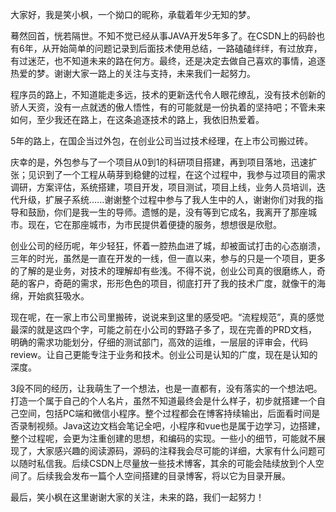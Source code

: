 大家好，我是笑小枫，一个拗口的昵称，承载着年少无知的梦。

蓦然回首，恍若隔世。不知不觉已经从事JAVA开发5年多了。在CSDN上的码龄也有6年，从开始简单的问题记录到后面技术使用总结，一路磕磕绊绊，有过放弃，有过迷茫，也不知道未来的路在何方。最终，还是决定去做自己喜欢的事情，追逐热爱的梦。谢谢大家一路上的关注与支持，未来我们一起努力。

程序员的路上，不知道能走多远，技术的更新迭代令人眼花缭乱，没有技术创新的骄人天资，没有一点就透的傲人悟性，有的可能就是一份执着的坚持吧；不管未来如何，至少我还在路上，在这条追逐技术的路上，我依旧热爱着。

5年的路上，在国企当过外包，在创业公司当过技术经理，在上市公司搬过砖。

庆幸的是，外包参与了一个项目从0到1的科研项目搭建，再到项目落地，迅速扩张；见识到了一个工程从萌芽到稳健的过程，在这个过程中，我参与过项目的需求调研，方案评估，系统搭建，项目开发，项目测试，项目上线，业务人员培训，迭代升级，扩展子系统......谢谢整个过程中参与了我人生中的人，谢谢你们对我的指导和鼓励，你们是我一生的导师。遗憾的是，没有等到它成名，我离开了那座城市。现在，它在那座城市，为市民提供着便捷的服务，想想很是欣慰。

创业公司的经历呢，年少轻狂，怀着一腔热血进了城，却被面试打击的心态崩溃，三年的时光，虽然是一直在开发的一线，但一直以来，参与的只是一个项目，更多的了解的是业务，对技术的理解却有些浅。不得不说，创业公司真的很磨练人，奇葩的客户，奇葩的需求，形形色色的项目，彻底打开了我的技术广度，就像干的海绵，开始疯狂吸水。

现在呢，在一家上市公司里搬砖，说说来到这里的感受吧。“流程规范”，真的感觉最深的就是这四个字，可能之前在小公司的野路子多了，现在完善的PRD文档，明确的需求功能划分，仔细的测试部门，高效的运维，一层层的评审会，代码review。让自己更能专注于业务和技术。创业公司是认知的广度，现在是认知的深度。

3段不同的经历，让我萌生了一个想法，也是一直都有，没有落实的一个想法吧。打造一个属于自己的个人名片，虽然不知道最终会是什么样子，初步就搭建一个自己空间，包括PC端和微信小程序。整个过程都会在博客持续输出，后面看时间是否录制视频。Java这边文档会笔记全吧，小程序和vue也是属于边学习，边搭建，整个过程呢，会更为注重创建的思想，和编码的实现。一些小的细节，可能就不展现了，大家感兴趣的阅读源码，源码的注释我会尽可能的详细，大家有什么问题可以随时私信我。后续CSDN上尽量放一些技术博客，其余的可能会陆续放到个人空间了。后续我会发布一篇个人空间搭建的目录博客，将以它为目录开展。

最后，笑小枫在这里谢谢大家的关注，未来的路，我们一起努力！

